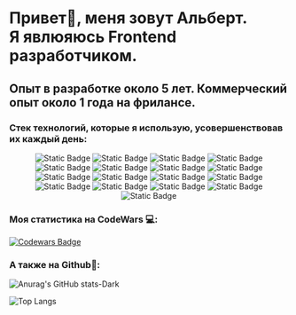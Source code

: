 


<h1>Привет👋, меня зовут Альберт.<br/>
Я явлюяюсь Frontend разработчиком.</h1>

## Опыт в разработке около 5 лет. Коммерческий опыт около 1 года на фрилансе.

<h3>Стек технологий, которые я использую, усовершенствовав их каждый день:</h3>

<div align="center">

![Static Badge](https://img.shields.io/badge/-html-4477eb?style=for-the-badge&logo=html5)
![Static Badge](https://img.shields.io/badge/-CSS-4477eb?style=for-the-badge&logo=CSS3)
![Static Badge](https://img.shields.io/badge/-javascript-4477eb?style=for-the-badge&logo=javascript)
![Static Badge](https://img.shields.io/badge/-Vite-4477eb?style=for-the-badge&logo=vite)
![Static Badge](https://img.shields.io/badge/-React-4477eb?style=for-the-badge&logo=react)
![Static Badge](https://img.shields.io/badge/-Redux-4477eb?style=for-the-badge&logo=Redux)
![Static Badge](https://img.shields.io/badge/-axios-4477eb?style=for-the-badge&logo=axios)
![Static Badge](https://img.shields.io/badge/-React%20Query%20|%20Tanstack%20Query-4477eb?style=for-the-badge&logo=ReactQuery)
![Static Badge](https://img.shields.io/badge/-React%20Hook%20Form-4477eb?style=for-the-badge&logo=ReactHookForm)
![Static Badge](https://img.shields.io/badge/-React%20Router-4477eb?style=for-the-badge&logo=reactrouter)
![Static Badge](https://img.shields.io/badge/-Sass-4477eb?style=for-the-badge&logo=sass)
![Static Badge](https://img.shields.io/badge/-Tailwind%20css-4477eb?style=for-the-badge&logo=tailwindcss)
![Static Badge](https://img.shields.io/badge/-Lucide-4477eb?style=for-the-badge&logo=lucide)
![Static Badge](https://img.shields.io/badge/-MongoDB-4477eb?style=for-the-badge&logo=mongodb)
![Static Badge](https://img.shields.io/badge/-Github-4477eb?style=for-the-badge&logo=Github)
![Static Badge](https://img.shields.io/badge/-Webstorm-4477eb?style=for-the-badge&logo=webstorm)
![Static Badge](https://img.shields.io/badge/-Figma-4477eb?style=for-the-badge&logo=figma)

</div>

 <!-- Темная тема -->


 <!-- Светлая тема
[![Anurag's GitHub stats-Light](https://github-readme-stats.vercel.app/api?username=ddyadz01&show_owner=true&show_icons=true&bg_color=161623&hide_border=true&custom_title=Моя%20статистика%20Github:&text_color=fff&icon_color=fff&title_color=fff)](https://github.com/anuraghazra/github-readme-stats#gh-light-mode-only) -->

<h3>Моя статистика на CodeWars 💻:</h3>

[![Codewars Badge](https://www.codewars.com/users/Ddyadz01/badges/large)](https://www.codewars.com/users/Ddyadz01)

<h3>А также на Github📝:</h3>

 ![Anurag's GitHub stats-Dark](https://github-readme-stats.vercel.app/api?username=ddyadz01&show_icons=true&locale=ru&count_private=true&bg_color=4477eb&title_color=fff&hide_border=true&custom_title=Моя%20статистика%20Github:&text_color=fff&icon_color=fff)

<!-- <img src="https://github-readme-stats.vercel.app/api/top-langs?username=ddyadz01&layout=compact&show_icons=true&custom_title=Статистика по языкам:&bg_color=4477eb&text_color=fff&title_color=fff&hide_border=true&theme=light&loc" width="400px"  alt="ovi"/> -->

![Top Langs](https://github-readme-stats.vercel.app/api/top-langs/?username=ddyadz01&layout=compact&custom_title=Статистика%20по%20языкам:&bg_color=4477eb&text_color=fff&title_color=fff&hide_border=true&theme=light)

